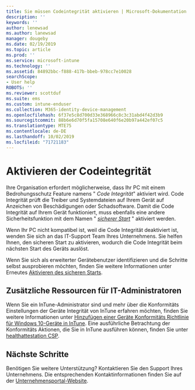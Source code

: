```yaml
---
title: Sie müssen Codeintegrität aktivieren | Microsoft-Dokumentation
description: ''
keywords: ''
author: lenewsad
ms.author: lanewsad
manager: dougeby
ms.date: 02/19/2019
ms.topic: article
ms.prod: ''
ms.service: microsoft-intune
ms.technology: ''
ms.assetid: 84892bbc-f888-417b-bbeb-978cc7e10028
searchScope:
- User help
ROBOTS: ''
ms.reviewer: scottduf
ms.suite: ems
ms.custom: intune-enduser
ms.collection: M365-identity-device-management
ms.openlocfilehash: 6f37e5c8d700d33e368966c8c3c31abd4f42d3b9
ms.sourcegitcommit: 88b6e6d70f5fa15708e640f6e20b97a442ef07c5
ms.translationtype: MTE75
ms.contentlocale: de-DE
ms.lasthandoff: 10/02/2019
ms.locfileid: "71721183"
---
```

# <a name="enable-code-integrity"></a>Aktivieren der Codeintegrität

Ihre Organisation erfordert möglicherweise, dass Ihr PC mit einem Bedrohungsschutz Feature namens " *Code Integrität*" aktiviert wird. Code Integrität prüft die Treiber und Systemdateien auf Ihrem Gerät auf Anzeichen von Beschädigungen oder Schadsoftware. Damit die Code Integrität auf Ihrem Gerät funktioniert, muss ebenfalls eine andere Sicherheitsfunktion mit dem Namen " [*sicherer Start*](https://docs.microsoft.com/windows/security/information-protection/secure-the-windows-10-boot-process#secure-boot) " aktiviert werden.

Wenn Ihr PC nicht kompatibel ist, weil die Code Integrität deaktiviert ist, wenden Sie sich an das IT-Support Team Ihres Unternehmens. Sie helfen Ihnen, den sicheren Start zu aktivieren, wodurch die Code Integrität beim nächsten Start des Geräts auslöst.

Wenn Sie sich als erweiterter Gerätebenutzer identifizieren und die Schritte selbst ausprobieren möchten, finden Sie weitere Informationen unter Erneutes [Aktivieren des sicheren Starts](https://docs.microsoft.com/windows-hardware/manufacture/desktop/disabling-secure-boot#re-enable-secure-boot).

## <a name="additional-resources-for-it-administrators"></a>Zusätzliche Ressourcen für IT-Administratoren

Wenn Sie ein InTune-Administrator sind und mehr über die Konformitäts Einstellungen der Geräte Integrität von InTune erfahren möchten, finden Sie weitere Informationen unter [Hinzufügen einer Geräte Konformitäts Richtlinie für Windows 10-Geräte in InTune](https://docs.microsoft.com/intune/protect/compliance-policy-create-windows.md). Eine ausführliche Betrachtung der Konformitäts Aktionen, die Sie in InTune ausführen können, finden Sie unter [healthattestation CSP](https://docs.microsoft.com/windows/client-management/mdm/healthattestation-csp#step-8-take-appropriate-policy-action-based-on-evaluation-results).  

## <a name="next-steps"></a>Nächste Schritte

Benötigen Sie weitere Unterstützung? Kontaktieren Sie den Support Ihres Unternehmens. Die entsprechenden Kontaktinformationen finden Sie auf der [Unternehmensportal-Website](https://go.microsoft.com/fwlink/?linkid=2010980).
